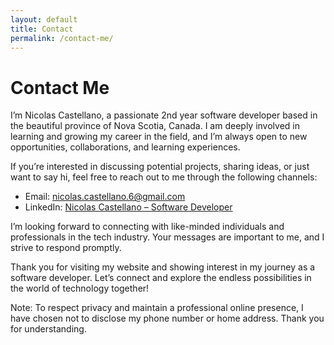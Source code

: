 ```yaml
---
layout: default
title: Contact
permalink: /contact-me/
---
```

<div id="contact-me">
    <h1>Contact Me</h1>
    <p>
        I’m Nicolas Castellano, a passionate 2nd year software developer based in the beautiful province of Nova Scotia, Canada. I am deeply involved in learning and growing my career in the field, and I’m always open to new opportunities, collaborations, and learning experiences.
    </p>
    <p>
        If you’re interested in discussing potential projects, sharing ideas, or just want to say hi, feel free to reach out to me through the following channels:
    </p>
    <ul>
        <li>
            Email: <a href="mailto:nicolas.castellano.6@gmail.com">nicolas.castellano.6@gmail.com</a>
        </li>
        <li>
            LinkedIn: <a href="https://www.linkedin.com/in/nicolas-castellano-dev/">Nicolas Castellano – Software Developer</a>
        </li> 
    </ul>
    <p>
        I’m looking forward to connecting with like-minded individuals and professionals in the tech industry. Your messages are important to me, and I strive to respond promptly.
    </p>
    <p>
        Thank you for visiting my website and showing interest in my journey as a software developer. Let’s connect and explore the endless possibilities in the world of technology together!
    </p>
    <p>
        Note: To respect privacy and maintain a professional online presence, I have chosen not to disclose my phone number or home address. Thank you for understanding.
    </p>
</div>